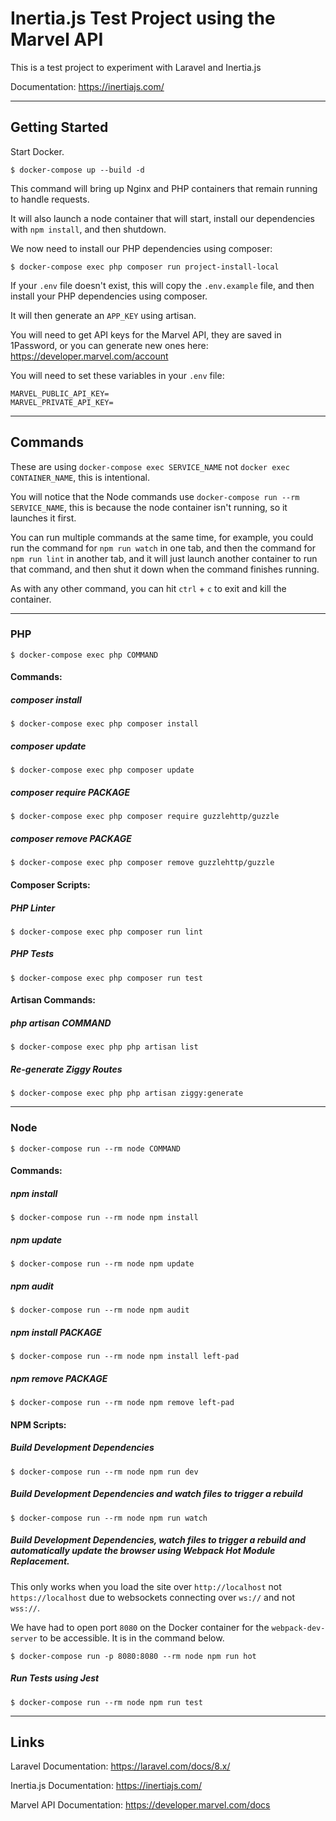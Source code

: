 # Inertia.js Test Project using the Marvel API

This is a test project to experiment with Laravel and Inertia.js

Documentation: https://inertiajs.com/


---


## Getting Started

Start Docker.

```
$ docker-compose up --build -d
```

This command will bring up Nginx and PHP containers that remain running to handle requests.

It will also launch a node container that will start, install our dependencies with `npm install`, and then shutdown.

We now need to install our PHP dependencies using composer:

```
$ docker-compose exec php composer run project-install-local
```

If your `.env` file doesn't exist, this will copy the `.env.example` file, and then install your PHP dependencies using composer.

It will then generate an `APP_KEY` using artisan.

You will need to get API keys for the Marvel API, they are saved in 1Password, or you can generate new ones here:
https://developer.marvel.com/account

You will need to set these variables in your `.env` file:

```
MARVEL_PUBLIC_API_KEY=
MARVEL_PRIVATE_API_KEY=
```

---


## Commands

These are using `docker-compose exec SERVICE_NAME` not `docker exec CONTAINER_NAME`, this is intentional.

You will notice that the Node commands use `docker-compose run --rm SERVICE_NAME`, this is because the node container isn't running, so it launches it first.

You can run multiple commands at the same time, for example, you could run the command for `npm run watch` in one tab, and then the command for `npm run lint` in another tab, and it will just launch another container to run that command, and then shut it down when the command finishes running.

As with any other command, you can hit `ctrl` + `c` to exit and kill the container.


---


### PHP

```
$ docker-compose exec php COMMAND
```


#### Commands:

##### composer install

```
$ docker-compose exec php composer install
```

##### composer update

```
$ docker-compose exec php composer update
```

##### composer require PACKAGE

```
$ docker-compose exec php composer require guzzlehttp/guzzle
```

##### composer remove PACKAGE

```
$ docker-compose exec php composer remove guzzlehttp/guzzle
```


#### Composer Scripts:

##### PHP Linter

```
$ docker-compose exec php composer run lint
```

##### PHP Tests

```
$ docker-compose exec php composer run test
```


#### Artisan Commands:

##### php artisan COMMAND

```
$ docker-compose exec php php artisan list
```

##### Re-generate Ziggy Routes

```
$ docker-compose exec php php artisan ziggy:generate
```


---


### Node

```
$ docker-compose run --rm node COMMAND
```


#### Commands:

##### npm install

```
$ docker-compose run --rm node npm install
```

##### npm update

```
$ docker-compose run --rm node npm update
```

##### npm audit

```
$ docker-compose run --rm node npm audit
```

##### npm install PACKAGE

```
$ docker-compose run --rm node npm install left-pad
```

##### npm remove PACKAGE

```
$ docker-compose run --rm node npm remove left-pad
```


#### NPM Scripts:

##### Build Development Dependencies

```
$ docker-compose run --rm node npm run dev
```

##### Build Development Dependencies and watch files to trigger a rebuild

```
$ docker-compose run --rm node npm run watch
```

##### Build Development Dependencies, watch files to trigger a rebuild and automatically update the browser using Webpack Hot Module Replacement.

This only works when you load the site over `http://localhost` not `https://localhost` due to websockets connecting over `ws://` and not `wss://`.

We have had to open port `8080` on the Docker container for the `webpack-dev-server` to be accessible. It is in the command below.

```
$ docker-compose run -p 8080:8080 --rm node npm run hot
```

##### Run Tests using Jest

```
$ docker-compose run --rm node npm run test
```


---


## Links

Laravel Documentation: https://laravel.com/docs/8.x/

Inertia.js Documentation: https://inertiajs.com/

Marvel API Documentation: https://developer.marvel.com/docs
